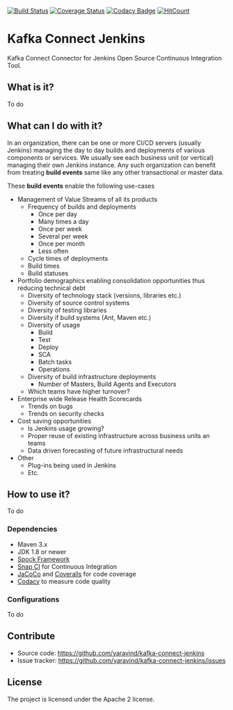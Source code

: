 [![Build Status](https://snap-ci.com/yaravind/kafka-connect-jenkins/branch/master/build_image)](https://snap-ci.com/yaravind/kafka-connect-jenkins/branch/master) [![Coverage Status](https://coveralls.io/repos/github/yaravind/kafka-connect-jenkins/badge.svg?branch=master)](https://coveralls.io/github/yaravind/kafka-connect-jenkins?branch=master) [![Codacy Badge](https://api.codacy.com/project/badge/grade/c6faadd0154740aeb202710fcdea3dfc)](https://www.codacy.com/app/yaravind/kafka-connect-jenkins/dashboard) [![HitCount](https://hitt.herokuapp.com/yaravind/kafka-connect-jenkins.svg)](https://github.com/yaravind/kafka-connect-jenkins)

# Kafka Connect Jenkins

Kafka Connect Connector for Jenkins Open Source Continuous Integration Tool.

## What is it?

To do

## What can I do with it?

In an organization, there can be one or more CI/CD servers (usually Jenkins) managing the day to day builds
and deployments of various components or services. We usually see each business unit (or vertical) managing
their own Jenkins instance. Any such organization can benefit from treating **build events** same like any other
transactional or master data.

These **build events** enable the following use-cases

- Management of Value Streams of all its products
   - Frequency of builds and deployments
        - Once per day
        - Many times a day
        - Once per week
        - Several per week
        - Once per month
        - Less often
   - Cycle times of deployments
   - Build times
   - Build statuses
- Portfolio demographics enabling consolidation opportunities thus reducing technical debt
    - Diversity of technology stack (versions, libraries etc.)
    - Diversity of source control systems
    - Diversity of testing libraries
    - Diversity if build systems (Ant, Maven etc.)
    - Diversity of usage
        - Build
        - Test
        - Deploy
        - SCA
        - Batch tasks
        - Operations
    - Diversity of build infrastructure deployments
        - Number of Masters, Build Agents and Executors
    - Which teams have higher turnover?
- Enterprise wide Release Health Scorecards
    - Trends on bugs
    - Trends on security checks
- Cost saving opportunities
    - Is Jenkins usage growing?
    - Proper reuse of existing infrastructure across business units an teams
    - Data driven forecasting of future infrastructural needs
- Other
    - Plug-ins being used in Jenkins
    - Etc.

## How to use it?

To do

### Dependencies

- Maven 3.x
- JDK 1.8 or newer
- [Spock Framework](https://spockframework.github.io/spock/docs/1.0/index.html)
- [Snap CI](https://snap-ci.com/yaravind/kafka-connect-jenkins/branch/master) for Continuous Integration
- [JaCoCo](https://github.com/jacoco/jacoco) and [Coveralls](https://coveralls.io/github/yaravind/kafka-connect-jenkins) for code coverage
- [Codacy](https://www.codacy.com/app/yaravind/kafka-connect-jenkins/dashboard) to measure code quality

### Configurations

To do

## Contribute

- Source code: https://github.com/yaravind/kafka-connect-jenkins
- Issue tracker: https://github.com/yaravind/kafka-connect-jenkins/issues

## License

The project is licensed under the Apache 2 license.